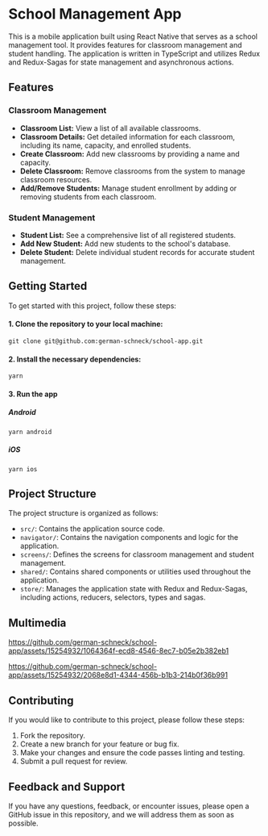 # School Management App
This is a mobile application built using React Native that serves as a school management tool. It provides features for classroom management and student handling. The application is written in TypeScript and utilizes Redux and Redux-Sagas for state management and asynchronous actions.

## Features

### Classroom Management
- **Classroom List:** View a list of all available classrooms.
- **Classroom Details:** Get detailed information for each classroom, including its name, capacity, and enrolled students.
- **Create Classroom:** Add new classrooms by providing a name and capacity.
- **Delete Classroom:** Remove classrooms from the system to manage classroom resources.
- **Add/Remove Students:** Manage student enrollment by adding or removing students from each classroom.

### Student Management
- **Student List:** See a comprehensive list of all registered students.
- **Add New Student:** Add new students to the school's database.
- **Delete Student:** Delete individual student records for accurate student management.

## Getting Started
To get started with this project, follow these steps:

#### 1. Clone the repository to your local machine:

``git clone git@github.com:german-schneck/school-app.git``

#### 2. Install the necessary dependencies:

``yarn``

#### 3. Run the app
##### Android
   ``yarn android``

##### iOS
   ``yarn ios``

## Project Structure

The project structure is organized as follows:

- `src/`: Contains the application source code.
- `navigator/`: Contains the navigation components and logic for the application.
- `screens/`: Defines the screens for classroom management and student management.
- `shared/`: Contains shared components or utilities used throughout the application.
- `store/`: Manages the application state with Redux and Redux-Sagas, including actions, reducers, selectors, types and sagas.

## Multimedia
https://github.com/german-schneck/school-app/assets/15254932/1064364f-ecd8-4546-8ec7-b05e2b382eb1

https://github.com/german-schneck/school-app/assets/15254932/2068e8d1-4344-456b-b1b3-214b0f36b991

## Contributing

If you would like to contribute to this project, please follow these steps:

1. Fork the repository.
2. Create a new branch for your feature or bug fix.
3. Make your changes and ensure the code passes linting and testing.
4. Submit a pull request for review.

## Feedback and Support
If you have any questions, feedback, or encounter issues, please open a GitHub issue in this repository, and we will address them as soon as possible.
